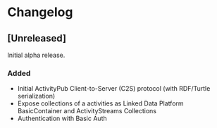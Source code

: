 # Changelog

## [Unreleased]

Initial alpha release.

### Added

- Initial ActivityPub Client-to-Server (C2S) protocol (with RDF/Turtle
  serialization)
- Expose collections of a activities as Linked Data Platform BasicContainer and
  ActivityStreams Collections
- Authentication with Basic Auth
